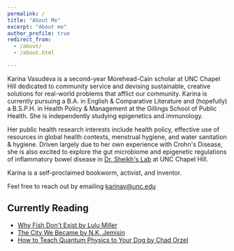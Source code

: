 ```yaml
---
permalink: /
title: "About Me"
excerpt: "About me"
author_profile: true
redirect_from: 
  - /about/
  - /about.html

---
```


Karina Vasudeva is a second-year Morehead-Cain scholar at UNC Chapel Hill dedicated to community service and devising sustainable, creative solutions for real-world problems that afflict our community. Karina is currently pursuing a B.A. in English & Comparative Literature and (hopefully) a B.S.P.H. in Health Policy & Management at the Gillings School of Public Health. She is independently studying epigenetics and immunology. 

Her public health research interests include health policy, effective use of resources in global health contexts, menstrual hygiene, and water sanitation & hygiene. Driven largely due to her own experience with Crohn's Disease, she is also excited to explore the gut microbiome and epigenetic regulations of inflammatory bowel disease in [Dr. Sheikh's Lab](https://sheikhlab.web.unc.edu/) at UNC Chapel Hill. 

Karina is a self-proclaimed bookworm, activist, and inventor.

Feel free to reach out by emailing karinav@unc.edu

Currently Reading
------
* [Why Fish Don't Exist by Lulu Miller](https://www.goodreads.com/en/book/show/50887097)
* [The City We Became by N.K. Jemisin](https://www.goodreads.com/en/book/show/42074525)
* [How to Teach Quantum Physics to Your Dog by Chad Orzel](https://www.goodreads.com/book/show/8243716-how-to-teach-quantum-physics-to-your-dog)


